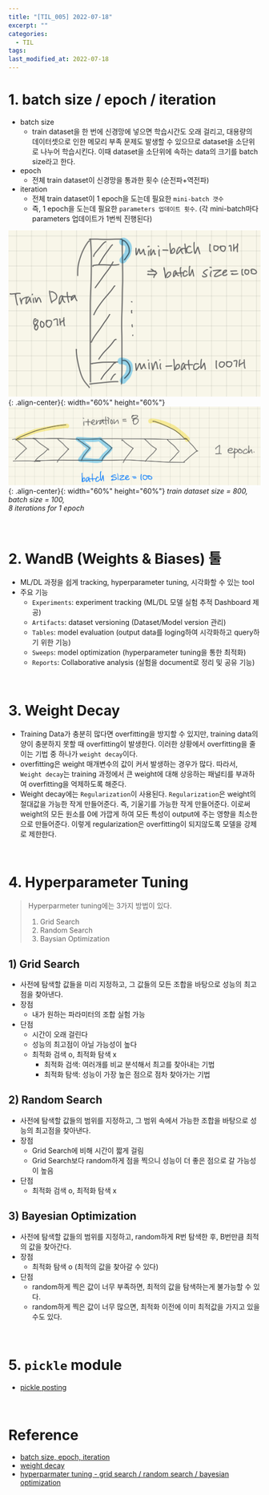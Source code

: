 ```yaml
---
title: "[TIL_005] 2022-07-18"
excerpt: ""
categories:
  - TIL
tags:
last_modified_at: 2022-07-18
---
```


# 1. batch size / epoch / iteration
+ batch size
  + train dataset을 한 번에 신경망에 넣으면 학습시간도 오래 걸리고, 대용량의 데이터셋으로 인한 메모리 부족 문제도 발생할 수 있으므로 dataset을 소단위로 나누어 학습시킨다. 이때 dataset을 소단위에 속하는 data의 크기를 batch size라고 한다.
+ epoch
  + 전체 train dataset이 신경망을 통과한 횟수 (순전파+역전파)
+ iteration
  + 전체 train dataset이 1 epoch을 도는데 필요한 `mini-batch 갯수`
  + 즉, 1 epoch을 도는데 필요한 `parameters 업데이트 횟수`. (각 mini-batch마다 parameters 업데이트가 1번씩 진행된다)

![image01](/assets/images/2022-07-18-til_01.jpeg){: .align-center}{: width="60%" height="60%"}
<br>
![image02](/assets/images/2022-07-18-til_02.jpeg){: .align-center}{: width="60%" height="60%"}
*train dataset size = 800, batch size = 100, <br> 8 iterations for 1 epoch*

<br>

# 2. WandB (Weights & Biases) 툴
+ ML/DL 과정을 쉽게 tracking, hyperparameter tuning, 시각화할 수 있는 tool
+ 주요 기능
  + `Experiments`: experiment tracking (ML/DL 모델 실험 추적 Dashboard 제공)
  + `Artifacts`: dataset versioning (Dataset/Model version 관리)
  + `Tables`: model evaluation (output data를 loging하여 시각화하고 query하기 위한 기능)
  + `Sweeps`: model optimization (hyperparameter tuning을 통한 최적화)
  + `Reports`: Collaborative analysis (실험을 document로 정리 및 공유 기능)

<br>

# 3. Weight Decay
+ Training Data가 충분히 많다면 overfitting을 방지할 수 있지만, training data의 양이 충분하지 못할 때 overfitting이 발생한다.
이러한 상황에서 overfitting을 줄이는 기법 중 하나가 `weight decay`이다.
+ overfitting은 weight 매개변수의 값이 커서 발생하는 경우가 많다.
따라서, `Weight decay`는 training 과정에서 큰 weight에 대해 상응하는 패널티를 부과하여 overfitting을 억제하도록 해준다.
+ Weight decay에는 `Regularization`이 사용된다.
`Regularization`은 weight의 절대값을 가능한 작게 만들어준다. 즉, 기울기를 가능한 작게 만들어준다.
이로써 weight의 모든 원소를 0에 가깝게 하여 모든 특성이 output에 주는 영향을 최소한으로 만들어준다.
이렇게 regularization은 overfitting이 되지않도록 모델을 강제로 제한한다.

<br>

# 4. Hyperparameter Tuning

> Hyperparmeter tuning에는 3가지 방법이 있다. <br>
> 1) Grid Search <br>
> 2) Random Search <br>
> 3) Baysian Optimization

## 1) Grid Search
+ 사전에 탐색할 값들을 미리 지정하고, 그 값들의 모든 조합을 바탕으로 성능의 최고점을 찾아낸다.
+ 장점
  + 내가 원하는 파라미터의 조합 실험 가능
+ 단점
  + 시간이 오래 걸린다
  + 성능의 최고점이 아닐 가능성이 높다
  + 최적화 검색 o, 최적화 탐색 x
    + 최적화 검색: 여러개를 비교 분석해서 최고를 찾아내는 기법
    + 최적화 탐색: 성능이 가장 높은 점으로 점차 찾아가는 기법

## 2) Random Search
+ 사전에 탐색할 값들의 범위를 지정하고, 그 범위 속에서 가능한 조합을 바탕으로 성능의 최고점을 찾아낸다.
+ 장점
  + Grid Search에 비해 시간이 짧게 걸림
  + Grid Search보다 random하게 점을 찍으니 성능이 더 좋은 점으로 갈 가능성이 높음
+ 단점
  + 최적화 검색 o, 최적화 탐색 x

## 3) Bayesian Optimization
+ 사전에 탐색할 값들의 범위를 지정하고, random하게 R번 탐색한 후, B번만큼 최적의 값을 찾아간다.
+ 장점
  + 최적화 탐색 o (최적의 값을 찾아갈 수 있다)
+ 단점
  + random하게 찍은 값이 너무 부족하면, 최적의 값을 탐색하는게 불가능할 수 있다.
  + random하게 찍은 값이 너무 많으면, 최적화 이전에 이미 최적값을 가지고 있을 수도 있다.

<br>

# 5. `pickle` module 
+ [pickle posting](https://mljinsolkim.github.io/python/pickle/)

<br>

# Reference
+ [batch size, epoch, iteration](https://losskatsu.github.io/machine-learning/epoch-batch/#2-batch-size%EC%9D%98-%EC%9D%98%EB%AF%B8)
+ [weight decay](https://goatlab.tistory.com/124)
+ [hyperparmater tuning - grid search / random search / bayesian optimization](https://dacon.io/competitions/open/235698/talkboard/403915?page=1&dtype=recent&ptype&fType)

<br>
